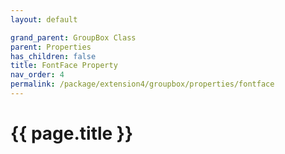 ```yaml
---
layout: default

grand_parent: GroupBox Class
parent: Properties
has_children: false
title: FontFace Property
nav_order: 4
permalink: /package/extension4/groupbox/properties/fontface
---
```

# {{ page.title }}